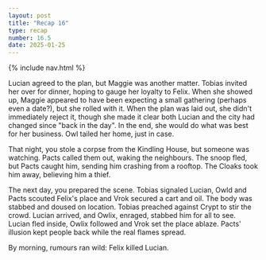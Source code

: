 ```yaml
---
layout: post
title: "Recap 16"
type: recap
number: 16.5
date: 2025-01-25
---
```


{% include nav.html %}

Lucian agreed to the plan, but Maggie was another matter. Tobias invited her over for dinner, hoping to gauge her loyalty to Felix. When she showed up, Maggie appeared to have been expecting a small gathering (perhaps even a date?), but she rolled with it. When the plan was laid out, she didn't immediately reject it, though she made it clear both Lucian and the city had changed since "back in the day". In the end, she would do what was best for her business. Owl tailed her home, just in case.

That night, you stole a corpse from the Kindling House, but someone was watching. Pacts called them out, waking the neighbours. The snoop fled, but Pacts caught him, sending him crashing from a rooftop. The Cloaks took him away, believing him a thief.

The next day, you prepared the scene. Tobias signaled Lucian, Owld and Pacts scouted Felix's place and Vrok secured a cart and oil. The body was stabbed and doused on location. Tobias preached against Crypt to stir the crowd. Lucian arrived, and Owlix, enraged, stabbed him for all to see. Lucian fled inside, Owlix followed and Vrok set the place ablaze. Pacts' illusion kept people back while the real flames spread.

By morning, rumours ran wild: Felix killed Lucian.
